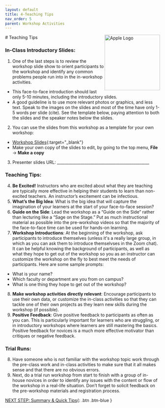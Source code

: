 ```yaml
---
layout: default
title: 4-Teaching Tips
nav_order: 5
parent: Workshop Activities
---
```

<img src="images/apple-logo.png" style="float:right;width:180px;" alt="Apple Logo">
# Teaching Tips

### In-Class Introductory Slides:
1. One of the last steps is to review the workshop slide show to orient participants to the workshop and identify any common problems people run into in the in-workshop activities.
- This face-to-face introduction should last only 5-10 minutes, including the introductory slides.
- A good guideline is to use more relevant photos or graphics, and less text. Speak to the images on the slides and most of the time have only 1-5 words per slide (cite). See the template below, paying attention to both the slides and the speaker notes below the slides.
2. You can use the slides from this workshop as a template for your own workshop:
- [Workshop Slides](http://bit.ly/2SDIu8M){:target="_blank"} 
- Make your own copy of the slides to edit, by going to the top menu, **File** -> **Make a copy** 
3. Presenter slides URL: _______________________________________________

### Teaching Tips:
4. **Be Excited!** Instructors who are excited about what they are teaching are typically more effective in helping their students to learn than non-excited teachers. An instructor’s excitement can be infectious.
5. **What’s the Big Idea**: What is the big idea that will capture the imagination of your learners at the start of your face-to-face session?
6. **Guide on the Side**: Lead the workshop as a “Guide on the Side” rather than lecturing like a “Sage on the Stage.” Put as much instructional material as possible into the pre-workshop videos so that the majority of the face-to-face time can be used for hands-on learning.
7. **Workshop Introductions**: At the beginning of the workshop, ask participants to introduce themselves (unless it's a really large group, in which as you can ask them to introduce themselvses in the Zoom chat). It can be helpful knowing the background of participants, as well as what they hope to get out of the workshop so you as an instructor can customize the workshop on the fly to best meet the needs of participants. Here are some sample prompts: 
- What is your name?
- Which faculty or department are you from on campus?
- What is one thing they hope to get out of the workshop?
8. **Make workshop activities directly relevant**: Encourage participants to use their own data, or customize the in-class activities so that they can tackle one of their own projects as they learn new skills during the workshop (if possible).
9. **Positive Feedback**: Give positive feedback to participants as often as you can. This is particularly important for learners who are struggling, or in introductory workshops where learners are still mastering the basics.  Positive feedback for novices is a much more effective motivator than critiques or negative feedback.

### Trial Runs:
8. Have someone who is not familiar with the workshop topic work through the pre-class work and in-class activities to make sure that it all makes sense and that there are no obvious errors.
9. Next, do a trial run workshop from start to finish with a group of in-house novices in order to identify any issues with the content or flow of the workshop in a real-life situation. Don’t forget to solicit feedback on the pre-workshop materials and registration process.

[NEXT STEP: Summary & Quick Tips](summary-tips.html){: .btn .btn-blue }
